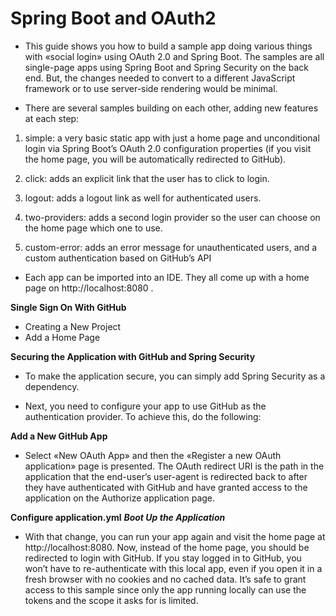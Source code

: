 # Spring Boot and OAuth2



* This guide shows you how to build a sample app doing various things with «social login» using OAuth 2.0 and Spring Boot. The samples are all single-page apps using Spring Boot and Spring Security on the back end. But, the changes needed to convert to a different JavaScript framework or to use server-side rendering would be minimal.

* There are several samples building on each other, adding new features at each step:

1. simple: a very basic static app with just a home page and unconditional login via Spring Boot’s OAuth 2.0 configuration properties (if you visit the home page, you will be automatically redirected to GitHub).

2. click: adds an explicit link that the user has to click to login.

3. logout: adds a logout link as well for authenticated users.

4. two-providers: adds a second login provider so the user can choose on the home page which one to use.

5. custom-error: adds an error message for unauthenticated users, and a custom authentication based on GitHub’s API

* Each app can be imported into an IDE. They all come up with a home page on http://localhost:8080 .

**Single Sign On With GitHub**

* Creating a New Project
* Add a Home Page

**Securing the Application with GitHub and Spring Security**

* To make the application secure, you can simply add Spring Security as a dependency.

* Next, you need to configure your app to use GitHub as the authentication provider. To achieve this, do the following:

**Add a New GitHub App**

* Select «New OAuth App» and then the «Register a new OAuth application» page is presented. The OAuth redirect URI is the path in the application that the end-user’s user-agent is redirected back to after they have authenticated with GitHub and have granted access to the application on the Authorize application page.

**Configure application.yml**
***Boot Up the Application***

* With that change, you can run your app again and visit the home page at http://localhost:8080. Now, instead of the home page, you should be redirected to login with GitHub. If you stay logged in to GitHub, you won’t have to re-authenticate with this local app, even if you open it in a fresh browser with no cookies and no cached data. It’s safe to grant access to this sample since only the app running locally can use the tokens and the scope it asks for is limited.


